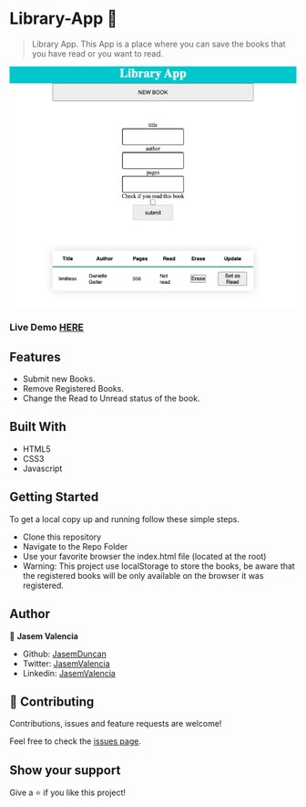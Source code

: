 # Library-App 🚀

> Library App. This App is a place where you can save the books that you have read or you want to read.

![Screenshot](./assets/images/libraryApp.png)

### Live Demo [HERE](https://raw.githack.com/JasemDuncan/Library-App/feature-branch/index.html)

## Features 

- Submit new Books.
- Remove Registered Books.
- Change the Read to Unread status of the book.


## Built With

- HTML5
- CSS3
- Javascript


## Getting Started

To get a local copy up and running follow these simple steps.

- Clone this repository
- Navigate to the Repo Folder
- Use your favorite browser the index.html file (located at the root)
- Warning: This project use localStorage to store the books, be aware that the registered books will be only available on the browser it was registered.


## Author

👤 **Jasem Valencia**

- Github: [JasemDuncan](https://github.com/JasemDuncan)
- Twitter: [JasemValencia](https://twitter.com/JasemValencia)
- Linkedin: [JasemValencia](https://www.linkedin.com/in/jasem-duncan-valencia/)


## 🤝 Contributing

Contributions, issues and feature requests are welcome!

Feel free to check the [issues page](issues/).


## Show your support

Give a ⭐️ if you like this project!